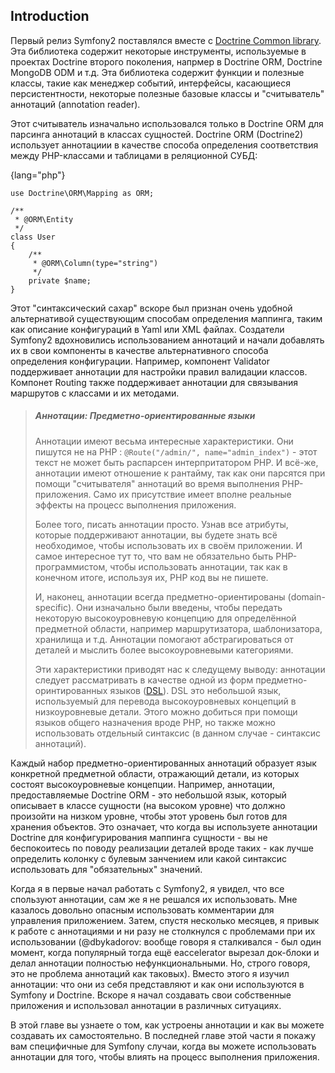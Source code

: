 ## Introduction

Первый релиз Symfony2 поставлялся вместе с 
[Doctrine Common library](http://docs.doctrine-project.org/projects/doctrine-common/en/latest/). Эта библиотека
содержит некоторые инструменты, используемые в проектах Doctrine второго поколения, напрмер в Doctrine ORM,
Doctrine MongoDB ODM и т.д. Эта библиотека содержит функции и полезные классы, такие как менеджер событий,
интерфейсы, касающиеся персистентности, некоторые полезные базовые классы и "считыватель" аннотаций 
(annotation reader).

Этот считыватель изначально использовался только в Doctrine ORM для парсинга аннотаций в классах сущностей. 
Doctrine ORM (Doctrine2) использует аннотациии в качестве способа определения соответствия между PHP-классами и
таблицами в реляционной СУБД:

{lang="php"}
~~~~~~~~~~~~
use Doctrine\ORM\Mapping as ORM;

/**
 * @ORM\Entity
 */
class User
{
    /**
     * @ORM\Column(type="string")
     */
    private $name;
}
~~~~~~~~~~~~

Этот "синтаксический сахар" вскоре был признан очень удобной альтернативой существующим способам определения
маппинга, таким как описание конфигураций в Yaml или XML файлах. Создатели Symfony2 вдохновились 
использованием аннотаций и начали добавлять их в свои компоненты в качестве альтернативного способа определения
конфигурации. Например, компонент Validator поддерживает аннотации для настройки правил валидации классов. Компонет 
Routing также поддерживает аннотации для связывания маршрутов с классами и их методами.

> ##### Аннотации: Предметно-ориентированные языки
> 
> Аннотации имеют весьма интересные характеристики. Они пишутся не на PHP
> : `@Route("/admin/", name="admin_index")` - этот текст не может быть распарсен интерпритатором PHP.
> И всё-же, аннотации имеют отношение к рантайму, так как они парсятся при помощи "считывателя" аннотаций
> во время выполнения PHP-приложения. Само их присутствие имеет вполне реальные эффекты на процесс выполнения
> приложения.
>
> Более того, писать аннотации просто. Узнав все атрибуты, которые поддерживают аннотации, вы будете знать
> всё необходимое, чтобы использовать их в своём приложении. И самое интересное тут то, что вам не обязательно
> быть PHP-программистом, чтобы использовать аннотации, так как в конечном итоге, используя их, PHP код вы не
> пишете.
>
> И, наконец, аннотации всегда предметно-ориентированы (domain-specific). Они изначально были введены, чтобы
> передать некоторую высокоуровневую концепцию для определённой предметной области, например маршрутизатора,
> шаблонизатора, хранилища и т.д. Аннотации помогают абстрагироваться от деталей и мыслить более высокоуровневыми
> категориями.
>
> Эти характеристики приводят нас к следущему выводу: аннотации следует рассматривать в качестве одной из
> форм предметно-оринтированных языков ([DSL](http://martinfowler.com/books/dsl.html)). DSL это небольшой язык,
> используемый для перевода высокоуровневых концепций в низкоуровневые детали. Этого можно добиться при помощи
> языков общего назначения вроде PHP, но также можно использовать отдельный синтаксис (в данном случае - синтаксис
> аннотаций).

Каждый набор предметно-ориентированных аннотаций образует язык конкретной предметной области, отражающий 
детали, из которых состоят высокоуровневые концепции. Например, аннотации, предоставляемые Doctrine ORM - это
небольшой язык, который описывает в классе сущности (на высоком уровне) что должно произойти на низком уровне,
чтобы этот уровень был готов для хранения объектов. Это означает, что когда вы используете аннотации Doctrine для 
конфигурирования маппинга сущности - вы не беспокоитесь по поводу реализации деталей вроде таких - как лучше определить
колонку с булевым занчением или какой синтаксис использовать для "обязательных" значений.

Когда я в первые начал работать с Symfony2, я увидел, что все спользуют аннотации, сам же я не решался их 
использовать. Мне казалось довольно опасным использовать комментарии для управления приложением. Затем,
спустя несколько месяцев, я привык к работе с аннотациями и ни разу не столкнулся с проблемами при их использовании
(@dbykadorov: вообще говоря я сталкивался - был один момент, когда популярный тогда ещё eaccelerator вырезал 
док-блоки и делал аннотации полностью нефункциональными. Но, строго говоря, это не проблема аннотаций как таковых).
Вместо этого я изучил аннотации: что они из себя представляют и как они используются в Symfony и Doctrine. Вскоре
я начал создавать свои собственные приложения и использовал аннотации в различных ситуациях. 

В этой главе вы узнаете о том, как устроены аннотации и как вы можете создавать их самостоятельно. 
В последней главе этой части я покажу вам специфичные для Symfony случаи, когда вы можете использовать аннотации 
для того, чтобы влиять на процесс выполнения приложения.